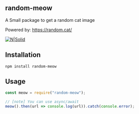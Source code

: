 ## random-meow
A Small package to get a random cat image

Powered by: https://random.cat/

[![N|Solid](https://nodei.co/npm/random-meow.png?downloads=true&stars=false)](https://www.npmjs.org/package/random-meow)


## Installation
```
npm install random-meow
```

## Usage
```js
const meow = require("random-meow");

// [note] You can use async/await
meow().then(url => console.log(url)).catch(console.error);
```

